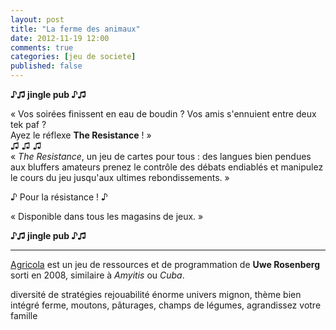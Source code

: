 ```yaml
---
layout: post
title: "La ferme des animaux"
date: 2012-11-19 12:00
comments: true
categories: [jeu de societe]
published: false
---
```

__♪♫ jingle pub ♪♫__

« Vos soirées finissent en eau de boudin ? Vos amis s'ennuient entre deux tek paf ?  
Ayez le réflexe __The Resistance__ ! »  
♫ ♫ ♫  
« _The Resistance_, un jeu de cartes pour tous : des langues bien pendues aux bluffers amateurs prenez le contrôle des débats endiablés et manipulez le cours du jeu jusqu'aux ultimes rebondissements. »

♪ Pour la résistance ! ♪

« Disponible dans tous les magasins de jeux. »

__♪♫ jingle pub ♪♫__
***
[Agricola](http://www.ystari.com/wordpress/?cat=18) est un jeu de ressources et de programmation de __Uwe Rosenberg__ sorti en 2008, similaire à _Amyitis_ ou _Cuba_.

diversité de stratégies
rejouabilité énorme
univers mignon, thème bien intégré
ferme, moutons, pâturages, champs de légumes, agrandissez votre famille

